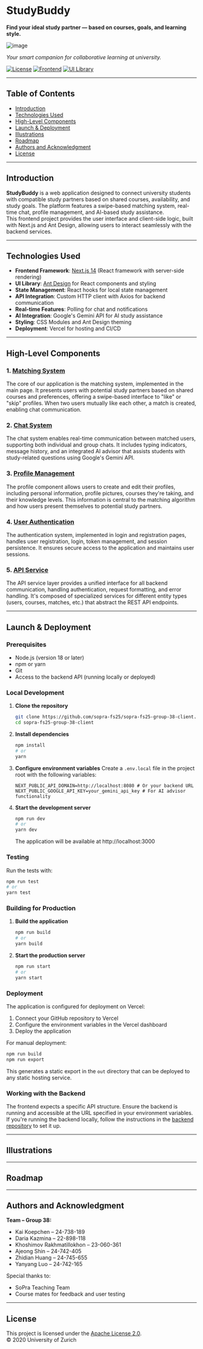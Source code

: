 # StudyBuddy

**Find your ideal study partner — based on courses, goals, and learning style.**

![image](https://github.com/user-attachments/assets/aa6850c6-6670-4dd8-9db2-ce59352a3419)

*Your smart companion for collaborative learning at university.*

[![License](https://img.shields.io/badge/License-Apache_2.0-blue.svg)](https://www.apache.org/licenses/LICENSE-2.0)
[![Frontend](https://img.shields.io/badge/Frontend-Next.js-blue)](https://nextjs.org)
[![UI Library](https://img.shields.io/badge/UI-AntDesign-orange)](https://ant.design)

---

## Table of Contents

- [Introduction](#introduction)
- [Technologies Used](#technologies-used)
- [High-Level Components](#high-level-components)
- [Launch & Deployment](#launch--deployment)
- [Illustrations](#illustrations)
- [Roadmap](#roadmap)
- [Authors and Acknowledgment](#authors-and-acknowledgment)
- [License](#license)

---

## Introduction

**StudyBuddy** is a web application designed to connect university students with compatible study partners based on shared courses, availability, and study goals. The platform features a swipe-based matching system, real-time chat, profile management, and AI-based study assistance.  
This frontend project provides the user interface and client-side logic, built with Next.js and Ant Design, allowing users to interact seamlessly with the backend services.

---

## Technologies Used

- **Frontend Framework**: [Next.js 14](https://nextjs.org/) (React framework with server-side rendering)
- **UI Library**: [Ant Design](https://ant.design/) for React components and styling
- **State Management**: React hooks for local state management
- **API Integration**: Custom HTTP client with Axios for backend communication
- **Real-time Features**: Polling for chat and notifications
- **AI Integration**: Google's Gemini API for AI study assistance
- **Styling**: CSS Modules and Ant Design theming
- **Deployment**: Vercel for hosting and CI/CD

---

## High-Level Components

### 1. [Matching System](/app/main/page.tsx)
The core of our application is the matching system, implemented in the main page. It presents users with potential study partners based on shared courses and preferences, offering a swipe-based interface to "like" or "skip" profiles. When two users mutually like each other, a match is created, enabling chat communication.

### 2. [Chat System](/app/chat/page.tsx)
The chat system enables real-time communication between matched users, supporting both individual and group chats. It includes typing indicators, message history, and an integrated AI advisor that assists students with study-related questions using Google's Gemini API.

### 3. [Profile Management](/app/profile/page.tsx)
The profile component allows users to create and edit their profiles, including personal information, profile pictures, courses they're taking, and their knowledge levels. This information is central to the matching algorithm and how users present themselves to potential study partners.

### 4. [User Authentication](/app/login/page.tsx)
The authentication system, implemented in login and registration pages, handles user registration, login, token management, and session persistence. It ensures secure access to the application and maintains user sessions.

### 5. [API Service](/app/api/apiService.ts)
The API service layer provides a unified interface for all backend communication, handling authentication, request formatting, and error handling. It's composed of specialized services for different entity types (users, courses, matches, etc.) that abstract the REST API endpoints.

---

## Launch & Deployment

### Prerequisites
- Node.js (version 18 or later)
- npm or yarn
- Git
- Access to the backend API (running locally or deployed)

### Local Development

1. **Clone the repository**
   ```bash
   git clone https://github.com/sopra-fs25/sopra-fs25-group-38-client.git
   cd sopra-fs25-group-38-client
   ```

2. **Install dependencies**
   ```bash
   npm install
   # or
   yarn
   ```

3. **Configure environment variables**
   Create a `.env.local` file in the project root with the following variables:
   ```
   NEXT_PUBLIC_API_DOMAIN=http://localhost:8080 # Or your backend URL
   NEXT_PUBLIC_GOOGLE_API_KEY=your_gemini_api_key # For AI advisor functionality
   ```

4. **Start the development server**
   ```bash
   npm run dev
   # or
   yarn dev
   ```
   The application will be available at http://localhost:3000

### Testing

Run the tests with:
```bash
npm run test
# or
yarn test
```

### Building for Production

1. **Build the application**
   ```bash
   npm run build
   # or
   yarn build
   ```

2. **Start the production server**
   ```bash
   npm run start
   # or
   yarn start
   ```

### Deployment

The application is configured for deployment on Vercel:

1. Connect your GitHub repository to Vercel
2. Configure the environment variables in the Vercel dashboard
3. Deploy the application

For manual deployment:
```bash
npm run build
npm run export
```
This generates a static export in the `out` directory that can be deployed to any static hosting service.

### Working with the Backend

The frontend expects a specific API structure. Ensure the backend is running and accessible at the URL specified in your environment variables. If you're running the backend locally, follow the instructions in the [backend repository](https://github.com/sopra-fs25/sopra-fs25-group-38-server) to set it up.

---

## Illustrations

---

## Roadmap


---

## Authors and Acknowledgment

**Team – Group 38:**

- Kai Koepchen – 24-738-189  
- Daria Kazmina – 22-898-118  
- Khoshimov Rakhmatillokhon – 23-060-361  
- Ajeong Shin – 24-742-405  
- Zhidian Huang – 24-745-655  
- Yanyang Luo – 24-742-165

Special thanks to:  
- SoPra Teaching Team  
- Course mates for feedback and user testing

---

## License

This project is licensed under the [Apache License 2.0](https://www.apache.org/licenses/LICENSE-2.0).  
© 2020 University of Zurich
